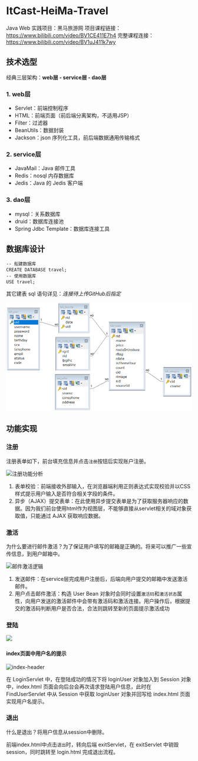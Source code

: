 # ItCast-HeiMa-Travel
Java Web 实践项目：黑马旅游网
项目课程链接：https://www.bilibili.com/video/BV1CE411E7h4
完整课程连接：https://www.bilibili.com/video/BV1uJ411k7wy

## 技术选型

经典三层架构：**web层 - service层 - dao层** 

### 1. web层

- Servlet：前端控制程序
- HTML：前端页面（前后端分离架构，不适用JSP）
- Filter：过滤器
- BeanUtils：数据封装
- Jackson：json 序列化工具，前后端数据通用传输格式

### 2. service层

- JavaMail：Java 邮件工具
- Redis：nosql 内存数据库
- Jedis：Java 的 Jedis 客户端

### 3. dao层

- mysql：关系数据库
- druid：数据库连接池
- Spring Jdbc Template：数据库连接工具

## 数据库设计

```mysql
-- 船建数据库
CREATE DATABASE travel;
-- 使用数据库
USE travel;
```
其它建表 sql 语句详见：*连接待上传GitHub后指定*

![数据库设计](./img/数据库设计.png)



## 功能实现

### 注册

注册表单如下，前台填充信息并点击`注册`按钮后实现账户注册。

![注册功能分析](D:\iJava\ItCast-HeiMa-Travel\img\注册功能分析.bmp)

1. 表单校验：前端接收外部输入，在浏览器端利用正则表达式实现校验并以CSS样式提示用户输入是否符合相关字段的条件。
2. 异步（AJAX）提交表单：在此使用异步提交表单是为了获取服务器响应的数据。因为我们前台使用html作为视图层，不能够直接从servlet相关的域对象获取值，只能通过 AJAX 获取响应数据。

### 激活

为什么要进行邮件激活？为了保证用户填写的邮箱是正确的。将来可以推广一些宣传信息，到用户邮箱中。

![邮件激活逻辑](D:\iJava\ItCast-HeiMa-Travel\img\邮件激活逻辑.bmp)

1. 发送邮件：在service层完成用户注册后，后端向用户提交的邮箱中发送激活邮件。
2. 用户点击邮件激活：构造 User Bean 对象时会同时设置`激活码`和`激活状态`属性，向用户发送的激活邮件中会带有激活码和激活连接。用户操作后，根据提交的激活码判断用户是否合法，合法则跳转至新的页面提示激活成功

### 登陆

![](D:\iJava\ItCast-HeiMa-Travel\img\登录逻辑分析.png)

#### index页面中用户名的提示

![index-header](D:\iJava\ItCast-HeiMa-Travel\img\index-header.png)

在 LoginServlet 中，在登陆成功的情况下将 loginUser 对象加入到 Session 对象中，index.html 页面会向后台会再次请求登陆用户信息，此时在 FindUserServlet 中从 Session 中获取 loginUser 对象并回写给 index.html 页面实现用户名提示。

### 退出

什么是退出？将用户信息从session中删除。

前端index.html中点击`退出`时，转向后端 exitServlet，在 exitServlet 中销毁session，同时跳转至 login.html 完成退出流程。







